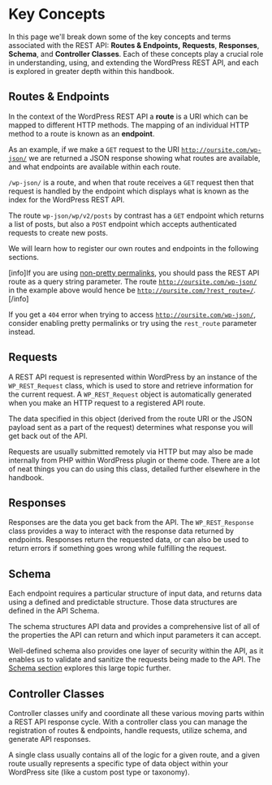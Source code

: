 # Key Concepts

In this page we'll break down some of the key concepts and terms associated with the REST API: **Routes & Endpoints,** **Requests**, **Responses**, **Schema**, and **Controller Classes**. Each of these concepts play a crucial role in understanding, using, and extending the WordPress REST API, and each is explored in greater depth within this handbook.

## Routes & Endpoints

In the context of the WordPress REST API a **route** is a URI which can be mapped to different HTTP methods. The mapping of an individual HTTP method to a route is known as an **endpoint**.

As an example, if we make a `GET` request to the URI <code>http://oursite.com/wp-json/</code> we are returned a JSON response showing what routes are available, and what endpoints are available within each route. 

`/wp-json/` is a route, and when that route receives a `GET` request then that request is handled by the endpoint which displays what is known as the index for the WordPress REST API. 

The route `wp-json/wp/v2/posts` by contrast has a `GET` endpoint which returns a list of posts, but also a `POST` endpoint which accepts authenticated requests to create new posts.

We will learn how to register our own routes and endpoints in the following sections.

[info]If you are using [non-pretty permalinks](https://wordpress.org/support/article/using-permalinks/), you should pass the REST API route as a query string parameter. The route <code>http://oursite.com/wp-json/</code> in the example above would hence be <code>http://oursite.com/?rest_route=/</code>.[/info]

If you get a `404` error when trying to access <code>http://oursite.com/wp-json/</code>, consider enabling pretty permalinks or try using the `rest_route` parameter instead.

## Requests

A REST API request is represented within WordPress by an instance of the `WP_REST_Request` class, which is used to store and retrieve information for the current request. A `WP_REST_Request` object is automatically generated when you make an HTTP request to a registered API route. 

The data specified in this object (derived from the route URI or the JSON payload sent as a part of the request) determines what response you will get back out of the API.

Requests are usually submitted remotely via HTTP but may also be made internally from PHP within WordPress plugin or theme code. There are a lot of neat things you can do using this class, detailed further elsewhere in the handbook.

## Responses

Responses are the data you get back from the API. The `WP_REST_Response` class provides a way to interact with the response data returned by endpoints. Responses return the requested data, or can also be used to return errors if something goes wrong while fulfilling the request.

## Schema

Each endpoint requires a particular structure of input data, and returns data using a defined and predictable structure. Those data structures are defined in the API Schema. 

The schema structures API data and provides a comprehensive list of all of the properties the API can return and which input parameters it can accept. 

Well-defined schema also provides one layer of security within the API, as it enables us to validate and sanitize the requests being made to the API. The [Schema section](https://developer.wordpress.org/rest-api/extending-the-rest-api/schema/) explores this large topic further.


## Controller Classes

Controller classes unify and coordinate all these various moving parts within a REST API response cycle. With a controller class you can manage the registration of routes & endpoints, handle requests, utilize schema, and generate API responses. 

A single class usually contains all of the logic for a given route, and a given route usually represents a specific type of data object within your WordPress site (like a custom post type or taxonomy).